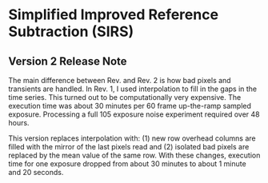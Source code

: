 # Simplified Improved Reference Subtraction (SIRS)

## Version 2 Release Note

The main difference between Rev. and Rev. 2 is how bad pixels and transients are handled. In Rev. 1, I used interpolation to fill in the gaps in the time series. This turned out to be computationally very expensive. The execution time was about 30 minutes per 60 frame up-the-ramp sampled exposure. Processing a full 105 exposure noise experiment required over 48 hours.

This version replaces interpolation with: (1) new row overhead columns are filled with the mirror of the last pixels read and (2) isolated bad pixels are replaced by the mean value of the same row. With these changes, execution time for one exposure dropped from about 30 minutes to about 1 minute and 20 seconds.